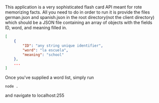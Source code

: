 This application is a very sophisticated flash card API meant for rote memorizing facts. All you need to do in order to run it is provide the files german.json and spanish.json in the root directory(not the client directory) which should be a JSON file containing an array of objects with the fields ID, word, and meaning filled in.

```json
[
    {
        "ID": "any string unique identifier",
        "word": "la escuela",
        "meaning": "school"
    },
    ...
]
```

Once you've supplied a word list, simply run

```
node .
```

and navigate to localhost:255
